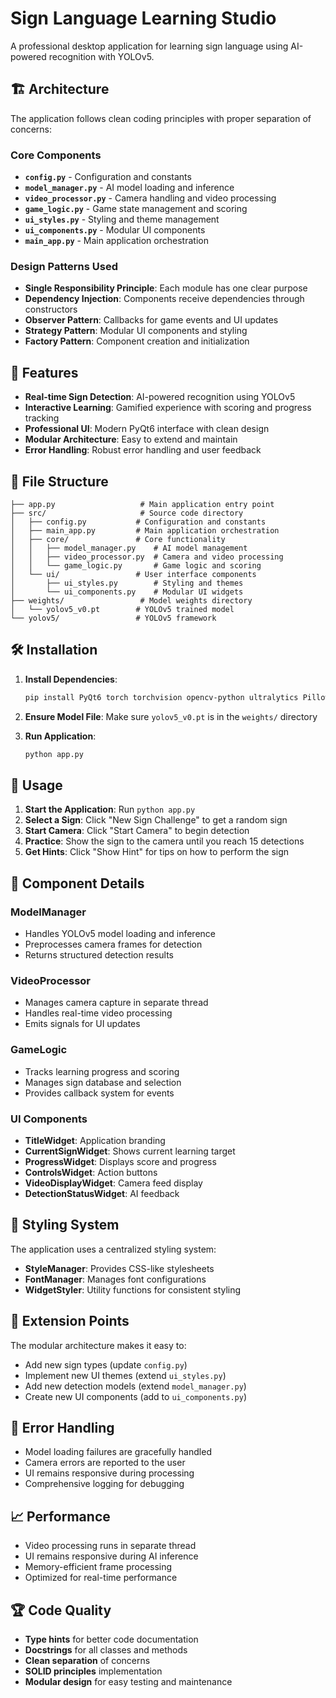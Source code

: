 # Sign Language Learning Studio

A professional desktop application for learning sign language using AI-powered recognition with YOLOv5.

## 🏗️ Architecture

The application follows clean coding principles with proper separation of concerns:

### Core Components

- **`config.py`** - Configuration and constants
- **`model_manager.py`** - AI model loading and inference
- **`video_processor.py`** - Camera handling and video processing
- **`game_logic.py`** - Game state management and scoring
- **`ui_styles.py`** - Styling and theme management
- **`ui_components.py`** - Modular UI components
- **`main_app.py`** - Main application orchestration

### Design Patterns Used

- **Single Responsibility Principle**: Each module has one clear purpose
- **Dependency Injection**: Components receive dependencies through constructors
- **Observer Pattern**: Callbacks for game events and UI updates
- **Strategy Pattern**: Modular UI components and styling
- **Factory Pattern**: Component creation and initialization

## 🚀 Features

- **Real-time Sign Detection**: AI-powered recognition using YOLOv5
- **Interactive Learning**: Gamified experience with scoring and progress tracking
- **Professional UI**: Modern PyQt6 interface with clean design
- **Modular Architecture**: Easy to extend and maintain
- **Error Handling**: Robust error handling and user feedback

## 📁 File Structure

```
├── app.py                   # Main application entry point
├── src/                     # Source code directory
│   ├── config.py           # Configuration and constants
│   ├── main_app.py         # Main application orchestration
│   ├── core/               # Core functionality
│   │   ├── model_manager.py    # AI model management
│   │   ├── video_processor.py  # Camera and video processing
│   │   └── game_logic.py       # Game logic and scoring
│   └── ui/                 # User interface components
│       ├── ui_styles.py        # Styling and themes
│       └── ui_components.py    # Modular UI widgets
├── weights/                 # Model weights directory
│   └── yolov5_v0.pt        # YOLOv5 trained model
└── yolov5/                 # YOLOv5 framework
```

## 🛠️ Installation

1. **Install Dependencies**:
   ```bash
   pip install PyQt6 torch torchvision opencv-python ultralytics Pillow numpy
   ```

2. **Ensure Model File**: Make sure `yolov5_v0.pt` is in the `weights/` directory

3. **Run Application**:
   ```bash
   python app.py
   ```

## 🎯 Usage

1. **Start the Application**: Run `python app.py`
2. **Select a Sign**: Click "New Sign Challenge" to get a random sign
3. **Start Camera**: Click "Start Camera" to begin detection
4. **Practice**: Show the sign to the camera until you reach 15 detections
5. **Get Hints**: Click "Show Hint" for tips on how to perform the sign

## 🧩 Component Details

### ModelManager
- Handles YOLOv5 model loading and inference
- Preprocesses camera frames for detection
- Returns structured detection results

### VideoProcessor
- Manages camera capture in separate thread
- Handles real-time video processing
- Emits signals for UI updates

### GameLogic
- Tracks learning progress and scoring
- Manages sign database and selection
- Provides callback system for events

### UI Components
- **TitleWidget**: Application branding
- **CurrentSignWidget**: Shows current learning target
- **ProgressWidget**: Displays score and progress
- **ControlsWidget**: Action buttons
- **VideoDisplayWidget**: Camera feed display
- **DetectionStatusWidget**: AI feedback

## 🎨 Styling System

The application uses a centralized styling system:
- **StyleManager**: Provides CSS-like stylesheets
- **FontManager**: Manages font configurations
- **WidgetStyler**: Utility functions for consistent styling

## 🔧 Extension Points

The modular architecture makes it easy to:
- Add new sign types (update `config.py`)
- Implement new UI themes (extend `ui_styles.py`)
- Add new detection models (extend `model_manager.py`)
- Create new UI components (add to `ui_components.py`)

## 🐛 Error Handling

- Model loading failures are gracefully handled
- Camera errors are reported to the user
- UI remains responsive during processing
- Comprehensive logging for debugging

## 📈 Performance

- Video processing runs in separate thread
- UI remains responsive during AI inference
- Memory-efficient frame processing
- Optimized for real-time performance

## 🏆 Code Quality

- **Type hints** for better code documentation
- **Docstrings** for all classes and methods
- **Clean separation** of concerns
- **SOLID principles** implementation
- **Modular design** for easy testing and maintenance
